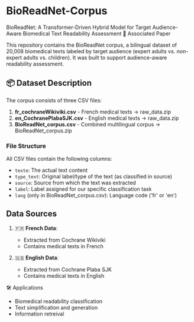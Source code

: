 # BioReadNet-Corpus
BioReadNet: A Transformer-Driven Hybrid Model for Target Audience-Aware Biomedical Text Readability Assessment
📄 Associated Paper

This repository contains the BioReadNet corpus, a bilingual dataset of  20,008 biomedical texts labeled by target audience  (expert adults vs. non-expert adults vs. children). It was built to support audience-aware readability assessment.

## 📦 Dataset Description

The corpus consists of three CSV files:

1. **fr_cochraneWikiviki.csv** - French medical texts -> raw_data.zip
2. **en_CochranePlabaSJK.csv** - English medical texts  -> raw_data.zip
3. **BioReadNet_corpus.csv** - Combined multilingual corpus -> BioReadNet_corpus.zip

### File Structure

All CSV files contain the following columns:
- `texte`: The actual text content
- `type_text`: Original label/type of the text (as classified in source)
- `source`: Source from which the text was extracted
- `label`: Label assigned for our specific classification task
- `lang` (only in BioReadNet_corpus.csv): Language code ('fr' or 'en')

## Data Sources

1. 🇫🇷 **French Data**:
   - Extracted from Cochrane Wikiviki
   - Contains medical texts in French

2. 🇬🇧 **English Data**:
   - Extracted from Cochrane Plaba SJK
   - Contains medical texts in English


🛠 Applications
- Biomedical readability classification
- Text simplification and generation
- Information retreival 
